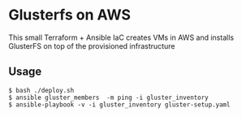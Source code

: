 # Glusterfs on AWS

This small Terraform + Ansible IaC creates VMs in AWS and installs GlusterFS on top of the provisioned infrastructure

## Usage
```
$ bash ./deploy.sh
$ ansible gluster_members  -m ping -i gluster_inventory
$ ansible-playbook -v -i gluster_inventory gluster-setup.yaml
```